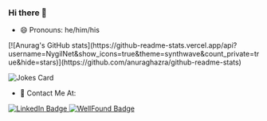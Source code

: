 ### Hi there 👋

- 😄 Pronouns: he/him/his

<div id="github-widgets">
[![Anurag's GitHub stats](https://github-readme-stats.vercel.app/api?username=NygilNet&show_icons=true&theme=synthwave&count_private=true&hide=stars)](https://github.com/anuraghazra/github-readme-stats)
  
 ![Jokes Card](https://readme-jokes.vercel.app/api)
</div>



- 📱 Contact Me At:

<div id="contact-me-badges">
<a href="https://www.linkedin.com/in/nygil-nettles-dev/">
  <img src="https://img.shields.io/badge/LinkedIn-blue?logo=linkedin&logoColor=white&style=for-the-badge" alt="LinkedIn Badge" />
</a>
<a href="https://wellfound.com/u/nygil-colin-nettles">
  <img src="https://img.shields.io/badge/WellFound-gray?logo=angellist&logoColor=white&style=for-the-badge" alt="WellFound Badge" />
</a>
</div>

<!--
**NygilNet/NygilNet** is a ✨ _special_ ✨ repository because its `README.md` (this file) appears on your GitHub profile.

Here are some ideas to get you started:

- 🔭 I’m currently working on ...
- 🌱 I’m currently learning ...
- 👯 I’m looking to collaborate on ...
- 🤔 I’m looking for help with ...
- 💬 Ask me about ...
- 📫 How to reach me: ...

- ⚡ Fun fact: ...



-->
